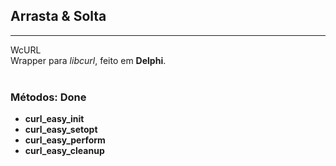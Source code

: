 <!DOCTYPE html>
<head>
	<meta chartset="utf-8">
</head>
<html>
<body>
<h2><b>Arrasta & Solta</b></h2>
<hr>

WcURL<br>
Wrapper para <i>libcurl</i>, feito em <b>Delphi</b>.
<br>
<br>
<h3>Métodos: Done</h3>
<ul>
	<li><b>curl_easy_init</b></li>
	<li><b>curl_easy_setopt</b></li>
	<li><b>curl_easy_perform</b></li>
	<li><b>curl_easy_cleanup</b></li>
</ul>
</body>
</html>